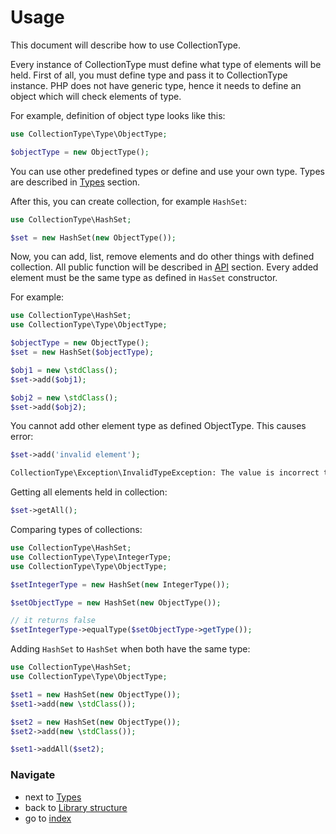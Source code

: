 # Usage

This document will describe how to use CollectionType.

Every instance of CollectionType must define what type of elements will be held. First of all, you must define type and pass it to CollectionType instance.
PHP does not have generic type, hence it needs to define an object which will check elements of type.

For example, definition of object type looks like this:

```php
use CollectionType\Type\ObjectType;

$objectType = new ObjectType();
```
You can use other predefined types or define and use your own type. Types are described in [Types](/docs/4.Types.md) section.

After this, you can create collection, for example `HashSet`:

```php
use CollectionType\HashSet;

$set = new HashSet(new ObjectType());
```

Now, you can add, list, remove elements and do other things with defined collection. All public function will be described in [API](/docs/5.API.md) section.
Every added element must be the same type as defined in `HasSet` constructor.

For example:

```php
use CollectionType\HashSet;
use CollectionType\Type\ObjectType;

$objectType = new ObjectType();
$set = new HashSet($objectType);

$obj1 = new \stdClass();
$set->add($obj1);

$obj2 = new \stdClass();
$set->add($obj2);
```

You cannot add other element type as defined ObjectType. This causes error:
```php
$set->add('invalid element');
```

```sh
CollectionType\Exception\InvalidTypeException: The value is incorrect type. string given!
```

Getting all elements held in collection:

```php
$set->getAll();
```

Comparing types of collections:

```php
use CollectionType\HashSet;
use CollectionType\Type\IntegerType;
use CollectionType\Type\ObjectType;

$setIntegerType = new HashSet(new IntegerType());

$setObjectType = new HashSet(new ObjectType());

// it returns false
$setIntegerType->equalType($setObjectType->getType());
```

Adding `HashSet` to `HashSet` when both have the same type:

```php
use CollectionType\HashSet;
use CollectionType\Type\ObjectType;

$set1 = new HashSet(new ObjectType());
$set1->add(new \stdClass());

$set2 = new HashSet(new ObjectType());
$set2->add(new \stdClass());

$set1->addAll($set2);
```

### Navigate

* next to [Types](/docs/4.Types.md)
* back to [Library structure](/docs/2.LibraryStructure.md)
* go to [index](/docs/README.md)
